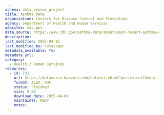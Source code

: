 ```yaml
---
schema: data_rescue_project 
title: Asthma Data
organization: Centers for Disease Control and Prevention
agency: Department of Health and Human Services
websites: cdc.gov
data_source: https://www.cdc.gov/asthma-data/about/most-recent-asthma-data.html
description: 
last_modified: 2025-04-15
last_modified_by: Cataloger
metadata_available: Yes
metadata_url: 
category:
  - Health / Human Services
resources:
  - id: 731
    url: https://dataverse.harvard.edu/dataset.xhtml?persistentId=doi:10.7910/DVN/U7WVNO
    format: XLSX, PDF
    status: Finished
    size: 0.06
    download_date: 2025-04-01
    maintainer: PEDP
    notes: 
---
```

